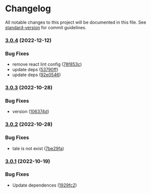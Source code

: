 # Changelog

All notable changes to this project will be documented in this file. See [standard-version](https://github.com/conventional-changelog/standard-version) for commit guidelines.

### [3.0.4](https://github.com/mm-core/doccode/compare/v3.0.3...v3.0.4) (2022-12-12)


### Bug Fixes

* remove react lint config ([78f853c](https://github.com/mm-core/doccode/commit/78f853c1e0ff9ceaf763af2f683a480590d6c24a))
* update deps ([53790ff](https://github.com/mm-core/doccode/commit/53790ffae4007e5077d24ccb9283e5474756d1fb))
* update deps ([92e0546](https://github.com/mm-core/doccode/commit/92e054645bb97d7a90375abf3df9e88442645241))

### [3.0.3](https://github.com/mm-core/doccode/compare/v3.0.2...v3.0.3) (2022-10-28)


### Bug Fixes

* version ([106374d](https://github.com/mm-core/doccode/commit/106374de33a75bac9c235c6b307c782e3a06299b))

### [3.0.2](https://github.com/mm-core/doccode/compare/v3.0.1...v3.0.2) (2022-10-28)


### Bug Fixes

* tale is not exist ([7be29fa](https://github.com/mm-core/doccode/commit/7be29fa207118a9244ec5296644b9163af76b362))

### [3.0.1](https://github.com/mm-core/doccode/compare/v3.0.0...v3.0.1) (2022-10-19)


### Bug Fixes

* Update dependences ([1929fc2](https://github.com/mm-core/doccode/commit/1929fc21e4babcba08c0dc5a1c5a59cf1c9280a5))
